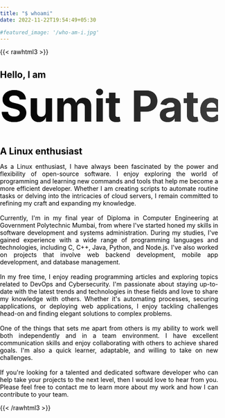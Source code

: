 ```yaml
---
title: "$ whoami"
date: 2022-11-22T19:54:49+05:30

#featured_image: '/who-am-i.jpg'
---
```





{{< rawhtml3 >}}


<style>

.myname{

	background: linear-gradient(to right, #000000, #434343 );/
	font-weight: 100;
  	font-size: 99px;  
  	width: 591px;
  	-webkit-background-clip: text;
  	-webkit-text-fill-color: transparent;
  	overflow: hidden;
	padding: 0;	
	margin: 0;
}


html,body {
   margin:0;
    padding:0;
    overflow-x:hidden;
    }


.abt{

	display: block;

}

h2{
	
	padding: -10;
	margin: 2rem 0 0 0;
	color: black;
}


p{

	color: black;
	text-align: justify;

}

</style>


<div class="abt" >
<h2>
	Hello, I am 
	<h1 class="myname" ><u class="myname">Sumit Patel</u></h1>
</h2>
<div>
</div>
<h2>
	A Linux enthusiast
</h2>
<p>
As a Linux enthusiast, I have always been fascinated by the power and flexibility of open-source software. I enjoy exploring the world of programming and learning new commands and tools that help me become a more efficient developer. Whether I am creating scripts to automate routine tasks or delving into the intricacies of cloud servers, I remain committed to refining my craft and expanding my knowledge.
<br>
<br>
Currently, I'm in my final year of Diploma in Computer Engineering at Government Polytechnic Mumbai, from where I've started honed my skills in software development and systems administration. During my studies, I've gained experience with a wide range of programming languages and technologies, including C, C++, Java, Python, and Node.js. I've also worked on projects that involve web backend development, mobile app development, and database management.
<br><br>
In my free time, I enjoy reading programming articles and exploring topics related to DevOps and Cybersecurity. I'm passionate about staying up-to-date with the latest trends and technologies in these fields and love to share my knowledge with others. Whether it's automating processes, securing applications, or deploying web applications, I enjoy tackling challenges head-on and finding elegant solutions to complex problems.
<br><br>
One of the things that sets me apart from others is my ability to work well both independently and in a team environment. I have excellent communication skills and enjoy collaborating with others to achieve shared goals. I'm also a quick learner, adaptable, and willing to take on new challenges.
<br><br>
If you're looking for a talented and dedicated software developer who can help take your projects to the next level, then I would love to hear from you. Please feel free to contact me to learn more about my work and how I can contribute to your team.
<br>
</p>
</div>
<!-- <div style="margin:auto;width:50%;display:block"> -->
<!-- <p> -->
<!-- <button>Resume</button> -->
<!-- </p> -->
<!-- </div> -->

{{< /rawhtml3 >}}
